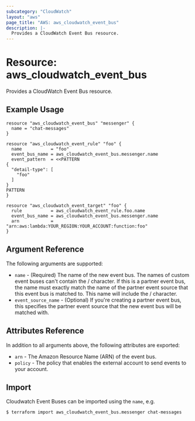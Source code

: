 ```yaml
---
subcategory: "CloudWatch"
layout: "aws"
page_title: "AWS: aws_cloudwatch_event_bus"
description: |-
  Provides a CloudWatch Event Bus resource.
---
```


# Resource: aws_cloudwatch_event_bus

Provides a CloudWatch Event Bus resource.

## Example Usage

```hcl
resource "aws_cloudwatch_event_bus" "messenger" {
  name = "chat-messages"
}

resource "aws_cloudwatch_event_rule" "foo" {
  name           = "foo"
  event_bus_name = aws_cloudwatch_event_bus.messenger.name
  event_pattern  = <<PATTERN
{
  "detail-type": [
    "foo"
  ]
}
PATTERN
}

resource "aws_cloudwatch_event_target" "foo" {
  rule           = aws_cloudwatch_event_rule.foo.name
  event_bus_name = aws_cloudwatch_event_bus.messenger.name
  arn            = "arn:aws:lambda:YOUR_REGION:YOUR_ACCOUNT:function:foo"
}
```

## Argument Reference

The following arguments are supported:

* `name` - (Required) The name of the new event bus.
	The names of custom event buses can't contain the / character.
	If this is a partner event bus, the name must exactly match the name of the partner event source that this event bus is matched to. This name will include the / character.
* `event_source_name` - (Optional) If you're creating a partner event bus, this specifies the partner event source that the new event bus will be matched with.

## Attributes Reference

In addition to all arguments above, the following attributes are exported:

* `arn` - The Amazon Resource Name (ARN) of the event bus.
* `policy` - The policy that enables the external account to send events to your account.


## Import

Cloudwatch Event Buses can be imported using the `name`, e.g.

```
$ terraform import aws_cloudwatch_event_bus.messenger chat-messages
```
